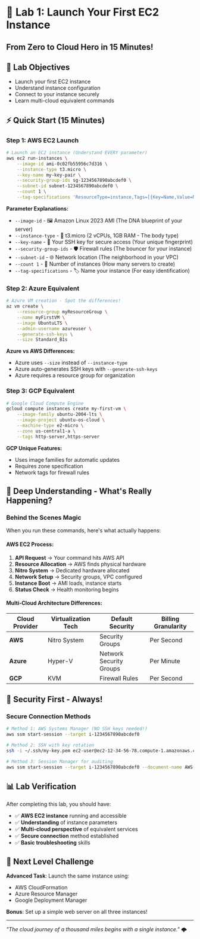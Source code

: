 # 🚀 Lab 1: Launch Your First EC2 Instance
## From Zero to Cloud Hero in 15 Minutes!

## 🎯 Lab Objectives
- Launch your first EC2 instance
- Understand instance configuration
- Connect to your instance securely
- Learn multi-cloud equivalent commands

## ⚡ Quick Start (15 Minutes)

### Step 1: AWS EC2 Launch
```bash
# Launch an EC2 instance (Understand EVERY parameter)
aws ec2 run-instances \
    --image-id ami-0c02fb55956c7d316 \
    --instance-type t3.micro \
    --key-name my-key-pair \
    --security-group-ids sg-1234567890abcdef0 \
    --subnet-id subnet-1234567890abcdef0 \
    --count 1 \
    --tag-specifications 'ResourceType=instance,Tags=[{Key=Name,Value=MyFirstEC2}]'
```

**Parameter Explanations:**
- `--image-id` - 🖼️ Amazon Linux 2023 AMI (The DNA blueprint of your server)
- `--instance-type` - 💪 t3.micro (2 vCPUs, 1GB RAM - The body type)
- `--key-name` - 🔑 Your SSH key for secure access (Your unique fingerprint)
- `--security-group-ids` - 🛡️ Firewall rules (The bouncer for your instance)
- `--subnet-id` - 🌐 Network location (The neighborhood in your VPC)
- `--count 1` - 🔢 Number of instances (How many servers to create)
- `--tag-specifications` - 🏷️ Name your instance (For easy identification)

### Step 2: Azure Equivalent
```bash
# Azure VM creation - Spot the differences!
az vm create \
    --resource-group myResourceGroup \
    --name myFirstVM \
    --image UbuntuLTS \
    --admin-username azureuser \
    --generate-ssh-keys \
    --size Standard_B1s
```

**Azure vs AWS Differences:**
- Azure uses `--size` instead of `--instance-type`
- Azure auto-generates SSH keys with `--generate-ssh-keys`
- Azure requires a resource group for organization

### Step 3: GCP Equivalent
```bash
# Google Cloud Compute Engine
gcloud compute instances create my-first-vm \
    --image-family ubuntu-2004-lts \
    --image-project ubuntu-os-cloud \
    --machine-type e2-micro \
    --zone us-central1-a \
    --tags http-server,https-server
```

**GCP Unique Features:**
- Uses image families for automatic updates
- Requires zone specification
- Network tags for firewall rules

## 🧠 Deep Understanding - What's Really Happening?

### Behind the Scenes Magic
When you run these commands, here's what actually happens:

#### AWS EC2 Process:
1. **API Request** → Your command hits AWS API
2. **Resource Allocation** → AWS finds physical hardware
3. **Nitro System** → Dedicated hardware allocated
4. **Network Setup** → Security groups, VPC configured
5. **Instance Boot** → AMI loads, instance starts
6. **Status Check** → Health monitoring begins

#### Multi-Cloud Architecture Differences:
| Cloud Provider | Virtualization Tech | Default Security | Billing Granularity |
|----------------|---------------------|------------------|---------------------|
| **AWS** | Nitro System | Security Groups | Per Second |
| **Azure** | Hyper-V | Network Security Groups | Per Minute |
| **GCP** | KVM | Firewall Rules | Per Second |

## 🔐 Security First - Always!

### Secure Connection Methods
```bash
# Method 1: AWS Systems Manager (NO SSH keys needed!)
aws ssm start-session --target i-1234567890abcdef0

# Method 2: SSH with key rotation
ssh -i ~/.ssh/my-key.pem ec2-user@ec2-12-34-56-78.compute-1.amazonaws.com

# Method 3: Session Manager for auditing
aws ssm start-session --target i-1234567890abcdef0 --document-name AWS-StartSSHSession
```

## 📊 Lab Verification
After completing this lab, you should have:
- ✅ **AWS EC2 instance** running and accessible
- ✅ **Understanding** of instance parameters
- ✅ **Multi-cloud perspective** of equivalent services
- ✅ **Secure connection** method established
- ✅ **Basic troubleshooting** skills

## 🚀 Next Level Challenge
**Advanced Task**: Launch the same instance using:
- AWS CloudFormation
- Azure Resource Manager
- Google Deployment Manager

**Bonus**: Set up a simple web server on all three instances!

---
*"The cloud journey of a thousand miles begins with a single instance."* 🌩️
